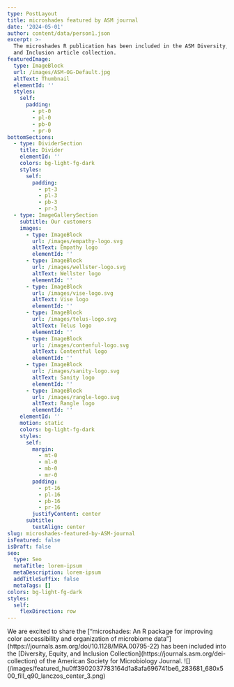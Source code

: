 ```yaml
---
type: PostLayout
title: microshades featured by ASM journal
date: '2024-05-01'
author: content/data/person1.json
excerpt: >-
  The microshades R publication has been included in the ASM Diversity, Equity,
  and Inclusion article collection.
featuredImage:
  type: ImageBlock
  url: /images/ASM-OG-Default.jpg
  altText: Thumbnail
  elementId: ''
  styles:
    self:
      padding:
        - pt-0
        - pl-0
        - pb-0
        - pr-0
bottomSections:
  - type: DividerSection
    title: Divider
    elementId: ''
    colors: bg-light-fg-dark
    styles:
      self:
        padding:
          - pt-3
          - pl-3
          - pb-3
          - pr-3
  - type: ImageGallerySection
    subtitle: Our customers
    images:
      - type: ImageBlock
        url: /images/empathy-logo.svg
        altText: Empathy logo
        elementId: ''
      - type: ImageBlock
        url: /images/wellster-logo.svg
        altText: Wellster logo
        elementId: ''
      - type: ImageBlock
        url: /images/vise-logo.svg
        altText: Vise logo
        elementId: ''
      - type: ImageBlock
        url: /images/telus-logo.svg
        altText: Telus logo
        elementId: ''
      - type: ImageBlock
        url: /images/contenful-logo.svg
        altText: Contentful logo
        elementId: ''
      - type: ImageBlock
        url: /images/sanity-logo.svg
        altText: Sanity logo
        elementId: ''
      - type: ImageBlock
        url: /images/rangle-logo.svg
        altText: Rangle logo
        elementId: ''
    elementId: ''
    motion: static
    colors: bg-light-fg-dark
    styles:
      self:
        margin:
          - mt-0
          - ml-0
          - mb-0
          - mr-0
        padding:
          - pt-16
          - pl-16
          - pb-16
          - pr-16
        justifyContent: center
      subtitle:
        textAlign: center
slug: microshades-featured-by-ASM-journal
isFeatured: false
isDraft: false
seo:
  type: Seo
  metaTitle: lorem-ipsum
  metaDescription: lorem-ipsum
  addTitleSuffix: false
  metaTags: []
colors: bg-light-fg-dark
styles:
  self:
    flexDirection: row
---
```

<div style="text-align: left">We are excited to share the [“microshades: An R package for improving color accessibility and organization of microbiome data”](https://journals.asm.org/doi/10.1128/MRA.00795-22) has been included into the [Diversity, Equity, and Inclusion Collection](https://journals.asm.org/dei-collection) of the American Society for Microbiology Journal.          ![](/images/featured_hu0ff3902037783164d1a8afa696741be6_283681_680x500_fill_q90_lanczos_center_3.png)</div>

